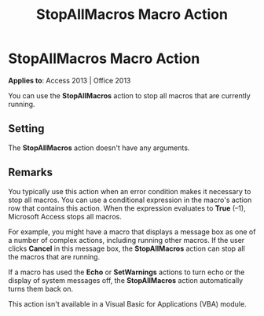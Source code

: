 ﻿---
title: StopAllMacros Macro Action
TOCTitle: StopAllMacros Macro Action
ms:assetid: 6afbf906-03b8-6e68-bbc9-7a4b141cf1c5
ms:mtpsurl: https://msdn.microsoft.com/library/Ff195440(v=office.15)
ms:contentKeyID: 48545442
ms.date: 09/18/2015
mtps_version: v=office.15
f1_keywords:
- vbaac10.chm104968
f1_categories:
- Office.Version=v15
---

# StopAllMacros Macro Action


**Applies to**: Access 2013 | Office 2013

You can use the **StopAllMacros** action to stop all macros that are currently running.

## Setting

The **StopAllMacros** action doesn't have any arguments.

## Remarks

You typically use this action when an error condition makes it necessary to stop all macros. You can use a conditional expression in the macro's action row that contains this action. When the expression evaluates to **True** (–1), Microsoft Access stops all macros.

For example, you might have a macro that displays a message box as one of a number of complex actions, including running other macros. If the user clicks **Cancel** in this message box, the **StopAllMacros** action can stop all the macros that are running.

If a macro has used the **Echo** or **SetWarnings** actions to turn echo or the display of system messages off, the **StopAllMacros** action automatically turns them back on.

This action isn't available in a Visual Basic for Applications (VBA) module.

